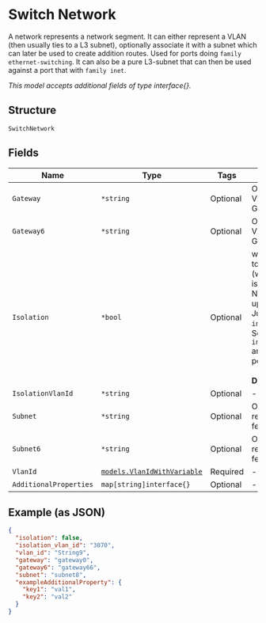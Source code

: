 
# Switch Network

A network represents a network segment. It can either represent a VLAN (then usually ties to a L3 subnet), optionally associate it with a subnet which can later be used to create addition routes. Used for ports doing `family ethernet-switching`. It can also be a pure L3-subnet that can then be used against a port that with `family inet`.

*This model accepts additional fields of type interface{}.*

## Structure

`SwitchNetwork`

## Fields

| Name | Type | Tags | Description |
|  --- | --- | --- | --- |
| `Gateway` | `*string` | Optional | Only required for EVPN-VXLAN networks, IPv4 Virtual Gateway |
| `Gateway6` | `*string` | Optional | Only required for EVPN-VXLAN networks, IPv6 Virtual Gateway |
| `Isolation` | `*bool` | Optional | whether to stop clients to talk to each other, default is false (when enabled, a unique isolation_vlan_id is required). NOTE: this features requires uplink device to also a be Juniper device and `inter_switch_link` to be set. See also `inter_isolation_network_link` and `community_vlan_id` in port_usage<br><br>**Default**: `false` |
| `IsolationVlanId` | `*string` | Optional | - |
| `Subnet` | `*string` | Optional | Optional for pure switching, required when L3 / routing features are used |
| `Subnet6` | `*string` | Optional | Optional for pure switching, required when L3 / routing features are used |
| `VlanId` | [`models.VlanIdWithVariable`](../../doc/models/containers/vlan-id-with-variable.md) | Required | - |
| `AdditionalProperties` | `map[string]interface{}` | Optional | - |

## Example (as JSON)

```json
{
  "isolation": false,
  "isolation_vlan_id": "3070",
  "vlan_id": "String9",
  "gateway": "gateway0",
  "gateway6": "gateway66",
  "subnet": "subnet8",
  "exampleAdditionalProperty": {
    "key1": "val1",
    "key2": "val2"
  }
}
```

